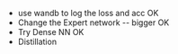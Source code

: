 * use wandb to log the loss and acc OK
* Change the Expert network -- bigger OK
* Try Dense NN OK
* Distillation
